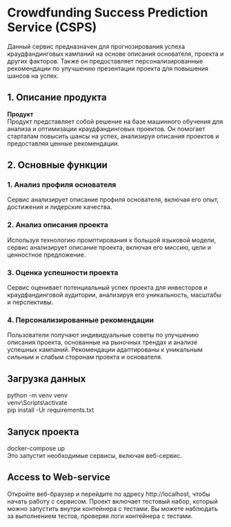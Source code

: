 # Crowdfunding Success Prediction Service (CSPS)

Данный сервис предназначен для прогнозирования успеха краудфандинговых кампаний на основе описания основателя, проекта и других факторов. Также он предоставляет персонализированные рекомендации по улучшению презентации проекта для повышения шансов на успех.

## 1. Описание продукта

**Продукт**  
Продукт представляет собой решение на базе машинного обучения для анализа и оптимизации краудфандинговых проектов. Он помогает стартапам повысить шансы на успех, анализируя описания проектов и предоставляя ценные рекомендации.

## 2. Основные функции

### 1. Анализ профиля основателя  
Сервис анализирует описание профиля основателя, включая его опыт, достижения и лидерские качества.

### 2. Анализ описания проекта  
Используя технологию промптирования к большой языковой модели, сервис анализирует описание проекта, включая его миссию, цели и ценностное предложение.

### 3. Оценка успешности проекта  
Сервис оценивает потенциальный успех проекта для инвесторов и краудфандинговой аудитории, анализируя его уникальность, масштабы и перспективы. 

### 4. Персонализированные рекомендации  
Пользователи получают индивидуальные советы по улучшению описания проекта, основанные на рыночных трендах и анализе успешных кампаний. Рекомендации адаптированы к уникальным сильным и слабым сторонам проекта и основателя.

## Загрузка данных
python -m venv venv  
venv\Scripts\activate  
pip install -Ur requirements.txt

## Запуск проекта
docker-compose up  
Это запустит необходимые сервисы, включая веб-сервис. 

## Access to Web-service    

Откройте веб-браузер и перейдите по адресу http://localhost, чтобы начать работу с сервисом.
Проект включает тестовый набор, который можно запустить внутри контейнера с тестами.
Вы можете наблюдать за выполнением тестов, проверяя логи контейнера с тестами.